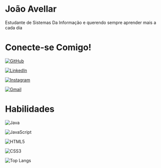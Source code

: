 
#  João Avellar
Estudante de Sistemas Da Informação e querendo sempre aprender mais a cada dia

# Conecte-se Comigo!


[![GitHub](https://img.shields.io/badge/GitHub-100000?style=for-the-badge&logo=github&logoColor=white)](https://github.com/joavlr03)

[![LinkedIn](https://img.shields.io/badge/LinkedIn-0077B5?style=for-the-badge&logo=linkedin&logoColor=white)](https://www.linkedin.com/in/joão-avellar/)

[![Instagram](https://img.shields.io/badge/-Instagram-%23E4405F?style=for-the-badge&logo=instagram&logoColor=white)](https://www.instagram.com/avlr.03_/)

[![Gmail](https://img.shields.io/badge/Gmail-333333?style=for-the-badge&logo=gmail&logoColor=red)](mailto:joaovcolor119@gmail.com)

# Habilidades 

![Java](https://img.shields.io/badge/Java-000?style=for-the-badge&logo=java)

![JavaScript](https://img.shields.io/badge/JavaScript-F7DF1E?style=for-the-badge&logo=javascript&logoColor=black)

![HTML5](https://img.shields.io/badge/HTML5-E34F26?style=for-the-badge&logo=html5&logoColor=white)

![CSS3](https://img.shields.io/badge/CSS3-1572B6?style=for-the-badge&logo=css3&logoColor=white)

![Top Langs](https://github-readme-stats-git-masterrstaa-rickstaa.vercel.app/api/top-langs/?username=joavlr03&layout=compact&bg_color=000&border_color=30A3DC&title_color=E94D5F&text_color=FFF)